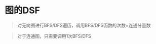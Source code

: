 

# 图的DSF


>对无向图进行BFS/DFS遍历，调用BFS/DFS函数的次数=连通分量数

>对于连通图，只需要调用1次BFS/DFS
<!--stackedit_data:
eyJoaXN0b3J5IjpbLTE5ODYwNDQwOTcsNDQwOTA1NjE5XX0=
-->
